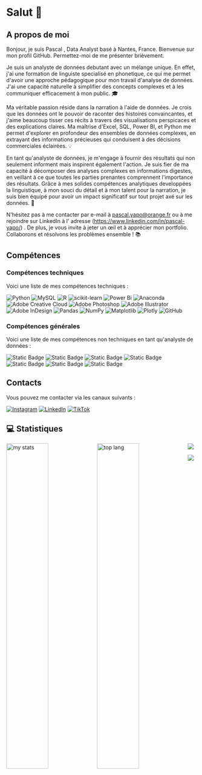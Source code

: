 # Salut 👋
## A propos de moi
Bonjour, je suis Pascal , Data Analyst basé à Nantes, France. Bienvenue sur mon profil GitHub. Permettez-moi de me présenter brièvement.

Je suis un analyste de données debutant avec un mélange unique. En effet, j'ai une formation de linguiste specialisé en phonetique, ce qui me permet d'avoir une approche pédagogique pour mon travail d'analyse de données. J'ai une capacité naturelle à simplifier des concepts complexes et à les communiquer efficacement à mon public. 🎓

Ma véritable passion réside dans la narration à l'aide de données. Je crois que les données ont le pouvoir de raconter des histoires convaincantes, et j'aime beaucoup tisser ces récits à travers des visualisations perspicaces et des explications claires. Ma maîtrise d'Excel, SQL, Power BI, et Python me permet d'explorer en profondeur des ensembles de données complexes, en extrayant des informations précieuses qui conduisent à des décisions commerciales éclairées. 💡

En tant qu'analyste de données, je m'engage à fournir des résultats qui non seulement informent mais inspirent également l'action. Je suis fier de ma capacité à décomposer des analyses complexes en informations digestes, en veillant à ce que toutes les parties prenantes comprennent l'importance des résultats. Grâce à mes solides compétences analytiques developpées la linguistique, à mon souci du détail et à mon talent pour la narration, je suis bien équipé pour avoir un impact significatif sur tout projet axé sur les données. 🚀

N'hésitez pas à me contacter par e-mail à pascal.yapo@orange.fr ou à me rejoindre sur LinkedIn à l' adresse (https://www.linkedin.com/in/pascal-yapo/) . De plus, je vous invite à jeter un œil et à apprécier mon portfolio. Collaborons et résolvons les problèmes ensemble ! 📚

## Compétences
### Compétences techniques
Voici une liste de mes compétences techniques :

![Python](https://img.shields.io/badge/python-3670A0?style=for-the-badge&logo=python&logoColor=ffdd54) ![MySQL](https://img.shields.io/badge/mysql-4479A1.svg?style=for-the-badge&logo=mysql&logoColor=white) ![R](https://img.shields.io/badge/r-%23276DC3.svg?style=for-the-badge&logo=r&logoColor=white) ![scikit-learn](https://img.shields.io/badge/scikit--learn-%23F7931E.svg?style=for-the-badge&logo=scikit-learn&logoColor=white) ![Power Bi](https://img.shields.io/badge/power_bi-F2C811?style=for-the-badge&logo=powerbi&logoColor=black) ![Anaconda](https://img.shields.io/badge/Anaconda-%2344A833.svg?style=for-the-badge&logo=anaconda&logoColor=white) ![Adobe Creative Cloud](https://img.shields.io/badge/Adobe%20Creative%20Cloud-DA1F26.svg?style=for-the-badge&logo=Adobe%20Creative%20Cloud&logoColor=white) ![Adobe Photoshop](https://img.shields.io/badge/adobe%20photoshop-%2331A8FF.svg?style=for-the-badge&logo=adobe%20photoshop&logoColor=white) ![Adobe Illustrator](https://img.shields.io/badge/adobe%20illustrator-%23FF9A00.svg?style=for-the-badge&logo=adobe%20illustrator&logoColor=white) ![Adobe InDesign](https://img.shields.io/badge/Adobe%20InDesign-49021F?style=for-the-badge&logo=adobeindesign&logoColor=FF3366) ![Pandas](https://img.shields.io/badge/pandas-%23150458.svg?style=for-the-badge&logo=pandas&logoColor=white) ![NumPy](https://img.shields.io/badge/numpy-%23013243.svg?style=for-the-badge&logo=numpy&logoColor=white) ![Matplotlib](https://img.shields.io/badge/Matplotlib-%23ffffff.svg?style=for-the-badge&logo=Matplotlib&logoColor=black) ![Plotly](https://img.shields.io/badge/Plotly-%233F4F75.svg?style=for-the-badge&logo=plotly&logoColor=white) ![GitHub](https://img.shields.io/badge/github-%23121011.svg?style=for-the-badge&logo=github&logoColor=white)

### Compétences générales
Voici une liste de mes compétences non techniques en tant qu'analyste de données :

![Static Badge](https://img.shields.io/badge/Communication-green) ![Static Badge](https://img.shields.io/badge/Critical_Thinking-blue) ![Static Badge](https://img.shields.io/badge/Problem_Solving-orange) ![Static Badge](https://img.shields.io/badge/Team_Work-black) ![Static Badge](https://img.shields.io/badge/Time_Management-yellow)
![Static Badge](https://img.shields.io/badge/curiosity-purple) ![Static Badge](https://img.shields.io/badge/autonomous-green)

## Contacts
Vous pouvez me contacter via les canaux suivants :

[![Instagram](https://img.shields.io/badge/Instagram-%23E4405F.svg?logo=Instagram&logoColor=white)](https://www.instagram.com/pascvl__/)
[![LinkedIn](https://img.shields.io/badge/LinkedIn-%230077B5.svg?logo=linkedin&logoColor=white)](https://www.linkedin.com/in/pascal-yapo/)
[![TikTok](https://img.shields.io/badge/TikTok-%23000000.svg?logo=TikTok&logoColor=white)](https://tiktok.com/@cpascal2) 
</p>


## 💻 Statistiques
<img alt= "my stats" align ="left" width="47%" src = "https://github-readme-stats.vercel.app/api?username=pascal-20&theme=cobalt"/>
<img alt = "top lang" align ="left" width="47%" src = "https://github-readme-stats.vercel.app/api/top-langs/?username=Pascal-20&layout=compact&theme=cobalt"/>

![](https://github-profile-trophy.vercel.app/?username=Pascal-20&theme=onedark&frame=false&no-bg=false&cobalt-w=4)

![](https://quotes-github-readme.vercel.app/api?type=horizontal&theme=radical)
